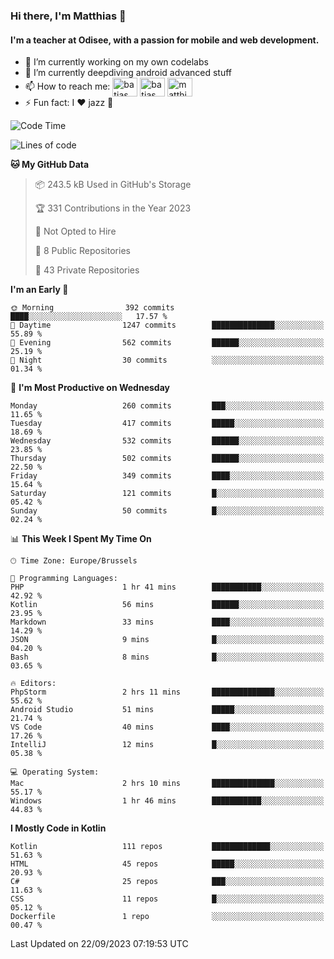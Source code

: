 ### Hi there, I'm Matthias 👋

#### I'm a teacher at Odisee, with a passion for mobile and web development.

- 🔭 I’m currently working on my own codelabs
- 🌱 I’m currently deepdiving android advanced stuff
- 📫 How to reach me: <a href="https://dev.to/batjas" target="_blank"><img align="center" src="https://raw.githubusercontent.com/rahuldkjain/github-profile-readme-generator/master/src/images/icons/Social/devto.svg" alt="batjas" height="30" width="40" /></a>
<a href="https://twitter.com/batjas" target="_blank"><img align="center" src="https://raw.githubusercontent.com/rahuldkjain/github-profile-readme-generator/master/src/images/icons/Social/twitter.svg" alt="batjas" height="30" width="40" /></a>
<a href="https://linkedin.com/in/matthiasdruwé" target="_blank"><img align="center" src="https://raw.githubusercontent.com/rahuldkjain/github-profile-readme-generator/master/src/images/icons/Social/linked-in-alt.svg" alt="matthiasdruwé" height="30" width="40" /></a>
- ⚡ Fun fact: I ❤ jazz 🎷


<!--START_SECTION:waka-->
![Code Time](http://img.shields.io/badge/Code%20Time-848%20hrs%2042%20mins-blue)

![Lines of code](https://img.shields.io/badge/From%20Hello%20World%20I%27ve%20Written-2.4%20million%20lines%20of%20code-blue)

**🐱 My GitHub Data** 

> 📦 243.5 kB Used in GitHub's Storage 
 > 
> 🏆 331 Contributions in the Year 2023
 > 
> 🚫 Not Opted to Hire
 > 
> 📜 8 Public Repositories 
 > 
> 🔑 43 Private Repositories 
 > 
**I'm an Early 🐤** 

```text
🌞 Morning                392 commits         ████░░░░░░░░░░░░░░░░░░░░░   17.57 % 
🌆 Daytime                1247 commits        ██████████████░░░░░░░░░░░   55.89 % 
🌃 Evening                562 commits         ██████░░░░░░░░░░░░░░░░░░░   25.19 % 
🌙 Night                  30 commits          ░░░░░░░░░░░░░░░░░░░░░░░░░   01.34 % 
```
📅 **I'm Most Productive on Wednesday** 

```text
Monday                   260 commits         ███░░░░░░░░░░░░░░░░░░░░░░   11.65 % 
Tuesday                  417 commits         █████░░░░░░░░░░░░░░░░░░░░   18.69 % 
Wednesday                532 commits         ██████░░░░░░░░░░░░░░░░░░░   23.85 % 
Thursday                 502 commits         ██████░░░░░░░░░░░░░░░░░░░   22.50 % 
Friday                   349 commits         ████░░░░░░░░░░░░░░░░░░░░░   15.64 % 
Saturday                 121 commits         █░░░░░░░░░░░░░░░░░░░░░░░░   05.42 % 
Sunday                   50 commits          █░░░░░░░░░░░░░░░░░░░░░░░░   02.24 % 
```


📊 **This Week I Spent My Time On** 

```text
🕑︎ Time Zone: Europe/Brussels

💬 Programming Languages: 
PHP                      1 hr 41 mins        ███████████░░░░░░░░░░░░░░   42.92 % 
Kotlin                   56 mins             ██████░░░░░░░░░░░░░░░░░░░   23.95 % 
Markdown                 33 mins             ████░░░░░░░░░░░░░░░░░░░░░   14.29 % 
JSON                     9 mins              █░░░░░░░░░░░░░░░░░░░░░░░░   04.20 % 
Bash                     8 mins              █░░░░░░░░░░░░░░░░░░░░░░░░   03.65 % 

🔥 Editors: 
PhpStorm                 2 hrs 11 mins       ██████████████░░░░░░░░░░░   55.62 % 
Android Studio           51 mins             █████░░░░░░░░░░░░░░░░░░░░   21.74 % 
VS Code                  40 mins             ████░░░░░░░░░░░░░░░░░░░░░   17.26 % 
IntelliJ                 12 mins             █░░░░░░░░░░░░░░░░░░░░░░░░   05.38 % 

💻 Operating System: 
Mac                      2 hrs 10 mins       ██████████████░░░░░░░░░░░   55.17 % 
Windows                  1 hr 46 mins        ███████████░░░░░░░░░░░░░░   44.83 % 
```

**I Mostly Code in Kotlin** 

```text
Kotlin                   111 repos           █████████████░░░░░░░░░░░░   51.63 % 
HTML                     45 repos            █████░░░░░░░░░░░░░░░░░░░░   20.93 % 
C#                       25 repos            ███░░░░░░░░░░░░░░░░░░░░░░   11.63 % 
CSS                      11 repos            █░░░░░░░░░░░░░░░░░░░░░░░░   05.12 % 
Dockerfile               1 repo              ░░░░░░░░░░░░░░░░░░░░░░░░░   00.47 % 
```




 Last Updated on 22/09/2023 07:19:53 UTC
<!--END_SECTION:waka-->
